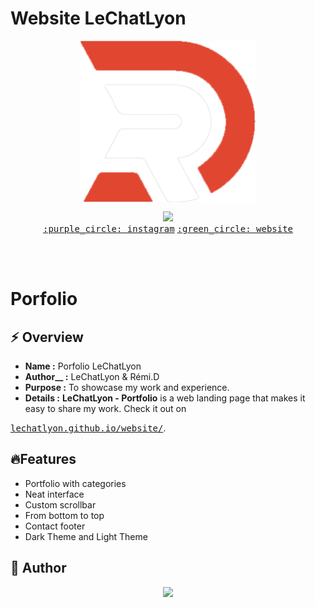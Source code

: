 # Website LeChatLyon
<p align="center"><img align="center" width="280" src="./assets_rm/img/RD2-3.png"/></p>
<p align="center">
  <img src="https://skillicons.dev/icons?i=html,css,js" />
  <br/>
  <a href="https://www.instagram.com/remi.dbgg/"><kbd>:purple_circle: instagram</kbd></a> <a href="https://lechatlyon.github.io/website/"><kbd>:green_circle: website</kbd></a>
</p>
<br/><br/>

# Porfolio

## :zap: Overview

- **__Name__ :** Porfolio LeChatLyon
- **Author__ :** LeChatLyon & Rémi.D
- **Purpose :** To showcase my work and experience.
- **Details :** **LeChatLyon - Portfolio** is a web landing page that makes it easy to share my work. Check it out on

<a href="https://lechatlyon.github.io/website/"><kbd>lechatlyon.github.io/website/</kbd></a>.

## :fire:Features

- Portfolio with categories
- Neat interface
- Custom scrollbar
- From bottom to top
- Contact footer
- Dark Theme and Light Theme

## :handshake: Author

<p align="center">
    <a href="https://github.com/lechatlyon/website/graphs/contributors">
    <img src="https://contrib.rocks/image?repo=lechatlyon/website" />
  </a>
</p>
